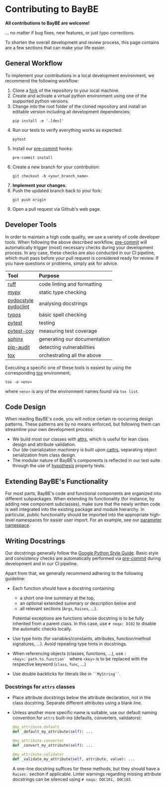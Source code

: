 # Contributing to BayBE

**All contributions to BayBE are welcome!**

... no matter if bug fixes, new features, or just typo corrections.

To shorten the overall development and review process, this page contains are a
few sections that can make your life easier.

## General Workflow

To implement your contributions in a local development environment,
we recommend the following workflow:

1. Clone a [fork](https://github.com/emdgroup/BayBE/fork) of the repository to 
   your local machine.
1. Create and activate a virtual python environment using one of the supported 
   python versions.
1. Change into the root folder of the cloned repository and install an editable version
   including all development dependencies:
   ```console
   pip install -e '.[dev]'
   ```
1. Run our tests to verify everything works as expected:
   ```console
   pytest
   ```
1. Install our [pre-commit](https://pre-commit.com/) hooks:
   ```console
   pre-commit install
   ```
1. Create a new branch for your contribution:
   ```console
   git checkout -b <your_branch_name>
   ```
1. **Implement your changes.**
1. Push the updated branch back to your fork:
   ```console
   git push origin
   ```
1. Open a pull request via Github's web page.

## Developer Tools

In order to maintain a high code quality, we use a variety of code developer tools. 
When following the above described workflow, [pre-commit](https://pre-commit.com/)
will automatically trigger (most) necessary checks during your development process.
In any case, these checks are also conducted in our CI pipeline, which must pass 
before your pull request is considered ready for review. 
If you have questions or problems, simply ask for advice.

| Tool                                                                                            | Purpose                      |
|:------------------------------------------------------------------------------------------------|:-----------------------------|
| [ruff](https://docs.astral.sh/ruff/)                                                            | code linting and formatting  |
| [mypy](https://mypy.readthedocs.io/)                                                            | static type checking         |
| [pydocstyle](http://www.pydocstyle.org/)   <br/> [pydoclint](https://github.com/jsh9/pydoclint) | analysing docstrings         |
| [typos](https://github.com/crate-ci/typos)                                                      | basic spell checking         |
| [pytest](https://docs.pytest.org/)                                                              | testing                      |
| [pytest-cov](https://pytest-cov.readthedocs.io/)                                                | measuring test coverage      |
| [sphinx](https://www.sphinx-doc.org/)                                                           | generating our documentation |
| [pip-audit](https://github.com/pypa/pip-audit)                                                  | detecting vulnerabilities    |
| [tox](https://tox.wiki/)                                                                        | orchestrating all the above  |

Executing a specific one of these tools is easiest by using the corresponding
[tox](https://tox.wiki/) environment,
```console
tox -e <env>
```
where `<env>` is any of the environment names found via `tox list`.


## Code Design

When reading BayBE's code, you will notice certain re-occurring design patterns.
These patterns are by no means enforced, but following them can streamline your
own development process:

* We build most our classes with [attrs](https://www.attrs.org/), which is useful 
  for lean class design and attribute validation.
* Our (de-)serialization machinery is built upon [cattrs](https://catt.rs/), separating
  object serialization from class design.
* The modular nature of BayBE's components is reflected in our test suite through
  the use of [hypothesis](https://hypothesis.readthedocs.io/) property tests.

## Extending BayBE's Functionality

For most parts, BayBE's code and functional components are organized into different 
subpackages.
When extending its functionality (for instance, by adding new component subclasses),
make sure that the newly written code is well integrated into the existing package and
module hierarchy.
In particular, public functionality should be imported into the appropriate high-level
namespaces for easier user import. For an example, see our
[parameter namespace](baybe/parameters/__init__.py).

## Writing Docstrings

Our docstrings generally follow the 
[Google Python Style Guide](https://google.github.io/styleguide/pyguide.html).
Basic style and consistency checks are automatically performed via 
[pre-commit](https://pre-commit.com/) during development and in our CI pipeline.

Apart from that, we generally recommend adhering to the following guideline:

- Each function should have a docstring containing:
    * a short one-line summary at the top, 
    * an optional extended summary or description below and
    * all relevant sections (`Args`, `Raises`, ...).
  
  Potential exceptions are functions whose docstring is to be fully inherited from a 
  parent class.
  In this case, use `# noqa: D102` to disable the automatic checks locally.

- Use type hints (for variables/constants, attributes, function/method signatures, ...).
  Avoid repeating type hints in docstrings.

- When referencing objects (classes, functions, ...),
  use ``:<key>:`path.to.function` `` where `<key>` is to be replaced with the 
  respective keyword (`class`, `func`, ...)

- Use double backticks for literals like in ``` ``MyString`` ```.

### Docstrings for `attrs` classes 

- Place attribute docstrings below the attribute declaration, not in the class 
  docstring.
  Separate different attributes using a blank line.

- Unless another more specific name is suitable, use our default naming convention for 
  `attrs` built-ins (defaults, converters, validators):
  ```python
  @my_attribute.default
  def _default_my_attribute(self): ...
  
  @my_attribute.converter
  def _convert_my_attribute(self): ...
  
  @my_attribute.validator
  def _validate_my_attribute(self, attribute, value): ...
  ```
  A one-line docstring suffices for these methods, but they should have a `Raises:` 
  section if applicable. Linter warnings regarding missing attribute docstrings can be 
  silenced using `# noqa: DOC101, DOC103`.
  